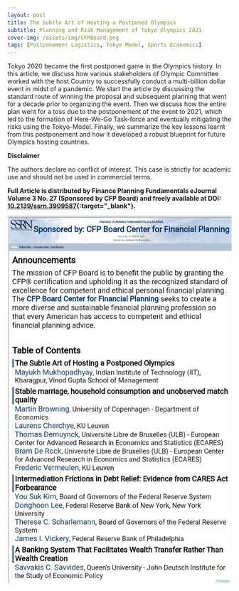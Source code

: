 ```yaml
---
layout: post
title: The Subtle Art of Hosting a Postponed Olympics
subtitle: Planning and Risk Management of Tokyo Olympics 2021
cover-img: /assets/img/CFPBoard.png
tags: [Postponement Logistics, Tokyo Model, Sports Economics]
---
```


Tokyo 2020 became the first postponed game in the Olympics history. In this article, we discuss how various stakeholders of Olympic Committee worked with the host Country to successfully conduct a multi-billion dollar event in midst of a pandemic. We start the article by discussing the standard route of winning the proposal and subsequent planning that went for a decade prior to organizing the event. Then we discuss how the entire plan went for a toss due to the postponement of the event to 2021, which led to the formation of Here-We-Go Task-force and eventually mitigating the risks using the Tokyo-Model. Finally, we summarize the key lessons learnt from this postponement and how it developed a robust blueprint for future Olympics hosting countries.

**Disclaimer**

The authors declare no conflict of interest. This case is strictly for academic use and should not be used in commercial terms. 

**Full Article is distributed by Finance Planning Fundamentals eJournal Volume 3 No. 27 (Sponsored by CFP Board) and freely available at DOI: [10.2139/ssrn.3909587](http://dx.doi.org/10.2139/ssrn.3909587){:target="_blank"}.**

![](/assets/img/SSRN3909587_postponedOlympics.jpg)

